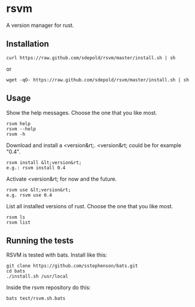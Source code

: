 # rsvm

A version manager for rust.

## Installation

```console
curl https://raw.github.com/sdepold/rsvm/master/install.sh | sh
```

or

```console
wget -qO- https://raw.github.com/sdepold/rsvm/master/install.sh | sh
```

## Usage

Show the help messages. Choose the one that you like most.

```console
rsvm help
rsvm --help
rsvm -h
```

Download and install a &lt;version&rt;. &lt;version&rt; could be for example "0.4".

```console
rsvm install &lt;version&rt;
e.g.: rsvm install 0.4
```

Activate &lt;version&rt; for now and the future.

```console
rsvm use &lt;version&rt;
e.g. rsvm use 0.4
```

List all installed versions of rust. Choose the one that you like most.

```console
rsvm ls
rsvm list
```

## Running the tests

RSVM is tested with bats. Install like this:

```console
git clone https://github.com/sstephenson/bats.git
cd bats
./install.sh /usr/local
```

Inside the rsvm repository do this:

```console
bats test/rsvm.sh.bats
```

